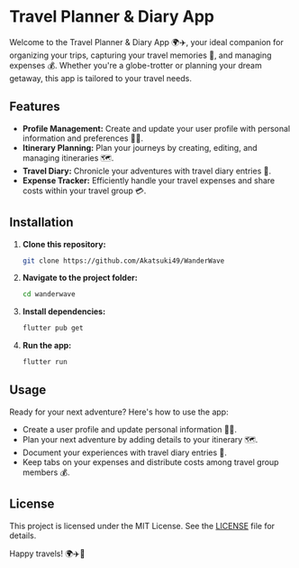 
# Travel Planner & Diary App

Welcome to the Travel Planner & Diary App 🌍✈️, your ideal companion for organizing your trips, capturing your travel memories 📸, and managing expenses 💰. Whether you're a globe-trotter or planning your dream getaway, this app is tailored to your travel needs.

## Features

- **Profile Management:** Create and update your user profile with personal information and preferences 🙋‍♂️.
- **Itinerary Planning:** Plan your journeys by creating, editing, and managing itineraries 🗺️.
- **Travel Diary:** Chronicle your adventures with travel diary entries 📖.
- **Expense Tracker:** Efficiently handle your travel expenses and share costs within your travel group 💳.

## Installation

1. **Clone this repository:**

   ```bash
   git clone https://github.com/Akatsuki49/WanderWave
   ```

2. **Navigate to the project folder:**

   ```bash
   cd wanderwave
   ```

3. **Install dependencies:**

   ```bash
   flutter pub get
   ```

4. **Run the app:**

   ```bash
   flutter run
   ```

## Usage

Ready for your next adventure? Here's how to use the app:

- Create a user profile and update personal information 🙋‍♀️.
- Plan your next adventure by adding details to your itinerary 🗺️.
- Document your experiences with travel diary entries 📖.
- Keep tabs on your expenses and distribute costs among travel group members 💰.

## License

This project is licensed under the MIT License. See the [LICENSE](LICENSE) file for details.

Happy travels! 🌍✈️📸


